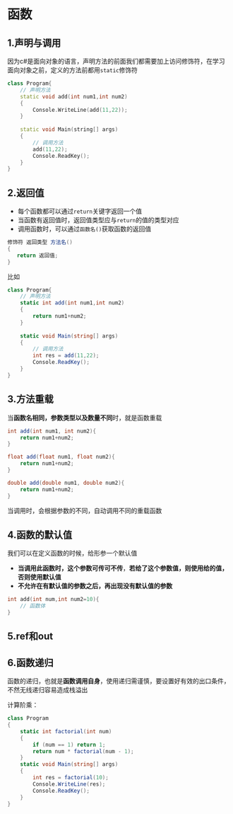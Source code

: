 # 函数

## 1.声明与调用

因为c#是面向对象的语言，声明方法的前面我们都需要加上访问修饰符，在学习面向对象之前，定义的方法前都用`static`修饰符

```c++ {3-6，11}
class Program{
    // 声明方法
    static void add(int num1,int num2)
    {
        Console.WriteLine(add(11,22));
    }
    
    static void Main(string[] args)
    {
        // 调用方法
        add(11,22);
        Console.ReadKey();
    }
}
```



## 2.返回值

- 每个函数都可以通过`return`关键字返回一个值
- 当函数有返回值时，返回值类型应与`return`的值的类型对应
- 调用函数时，可以通过`函数名()`获取函数的返回值

```cs
修饰符 返回类型 方法名()
{
   return 返回值;
}
```

比如

```cs {5,11}
class Program{
    // 声明方法
    static int add(int num1,int num2)
    {
        return num1+num2;
    }
    
    static void Main(string[] args)
    {
        // 调用方法
        int res = add(11,22);
        Console.ReadKey();
    }
}
```



## 3.方法重载

当**函数名相同，参数类型以及数量不同**时，就是函数重载

```cs
int add(int num1, int num2){
	return num1+num2;
}

float add(float num1, float num2){
	return num1+num2;
}

double add(double num1, double num2){
	return num1+num2;
}
```

当调用时，会根据参数的不同，自动调用不同的重载函数



## 4.函数的默认值

我们可以在定义函数的时候，给形参一个默认值

- **当调用此函数时，这个参数可传可不传**，**若给了这个参数值，则使用给的值，否则使用默认值**
- **不允许在有默认值的参数之后，再出现没有默认值的参数**

```c++
int add(int num,int num2=10){
    // 函数体
}
```



## 5.ref和out



## 6.函数递归

函数的递归，也就是**函数调用自身**，使用递归需谨慎，要设置好有效的出口条件，不然无线递归容易造成栈溢出

计算阶乘：

```cs
class Program
{
    static int factorial(int num)
    {
        if (num == 1) return 1;
        return num * factorial(num - 1);
    }
    static void Main(string[] args)
    {
        int res = factorial(10);
        Console.WriteLine(res);
        Console.ReadKey();
    }
}
```

